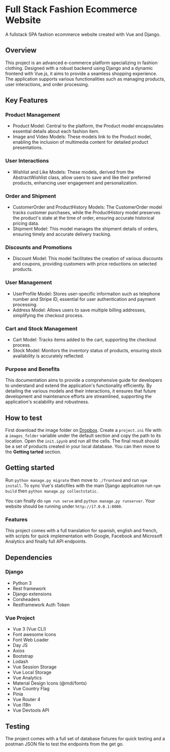 # Full Stack Fashion Ecommerce Website

A fullstack SPA fashion ecommerce website created with Vue and Django.

## Overview
This project is an advanced e-commerce platform specializing in fashion clothing. Designed with a robust backend using Django and a dynamic frontend with Vue.js, it aims to provide a seamless shopping experience. The application supports various functionalities such as managing products, user interactions, and order processing.

## Key Features

### Product Management
* Product Model: Central to the platform, the Product model encapsulates essential details about each fashion item.
* Image and Video Models: These models link to the Product model, enabling the inclusion of multimedia content for detailed product presentations.

### User Interactions
* Wishlist and Like Models: These models, derived from the AbstractWishlist class, allow users to save and like their preferred products, enhancing user engagement and personalization.

### Order and Shipment
* CustomerOrder and ProductHistory Models: The CustomerOrder model tracks customer purchases, while the ProductHistory model preserves the product's state at the time of order, ensuring accurate historical pricing data.
* Shipment Model: This model manages the shipment details of orders, ensuring timely and accurate delivery tracking.

### Discounts and Promotions
* Discount Model: This model facilitates the creation of various discounts and coupons, providing customers with price reductions on selected products.

### User Management
* UserProfile Model: Stores user-specific information such as telephone number and Stripe ID, essential for user authentication and payment processing.
* Address Model: Allows users to save multiple billing addresses, simplifying the checkout process.

### Cart and Stock Management
* Cart Model: Tracks items added to the cart, supporting the checkout process.
* Stock Model: Monitors the inventory status of products, ensuring stock availability is accurately reflected.

### Purpose and Benefits
This documentation aims to provide a comprehensive guide for developers to understand and extend the application's functionality efficiently. By detailing the various models and their interactions, it ensures that future development and maintenance efforts are streamlined, supporting the application's scalability and robustness.

## How to test

First download the image folder on [Dropbox](https://www.dropbox.com/sh/hqll9tutdy7wji0/AACsJSeDAqyr-Oeic44OXSL9a?dl=0). Create a `project.ini` file with a `images_folder` variable under the default section and copy the path to its location. Open the `init.ipynb` and run all the cells. The final result should be a set of products created in your local database. You can then move to the __Getting tarted__ section.

## Getting started

Run `python manage.py migrate` then move to `./frontend` and run `npm install`. To sync Vue's staticfiles with the main Django application run `npm build` then `python manage.py collectstatic.`

You can finally do `npm run serve` and `python manage.py runserver`. Your website should be running under `http://17.0.0.1:8000`.

### Features

This project comes with a full translation for spanish, english and french, with scripts for quick implementation with Google, Facebook and Microsoft Analytics and finally full API endpoints.

## Dependencies

### Django

* Python 3
* Rest framework
* Django extensions
* Corsheaders
* Restframework Auth Token

### Vue Project

* Vue 3 (Vue CLI)
* Font awesome Icons
* Font Web Loader
* Day JS
* Axios
* Bootstrap
* Lodash
* Vue Session Storage
* Vue Local Storage
* Vue Analytics
* Material Design Icons (@mdi/fonts)
* Vue Country Flag
* Pinia
* Vue Router 4
* Vue I18n
* Vue Devtools API

## Testing

The project comes with a full set of database fixtures for quick testing and a postman JSON file to test the endpoints from the get go.
